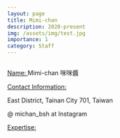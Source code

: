 ```yaml
---
layout: page
title: Mimi-chan
description: 2020-present
img: /assets/img/test.jpg
importance: 1
category: Staff
---
```


<div class="row">
    <div class="col-sm-4 mt-3 mt-md-0">
        <img class="img-fluid rounded z-depth-1" src="{{ '/assets/img/test.jpg' | relative_url }}" alt="" title="example image"/>
    </div>
</div>

<a href="#"> Name: </a> 
Mimi-chan 咪咪醬

<a href="#"> Contact Information: </a>

<p>East District, Tainan City 701, Taiwan</p>
@ michan_bsh at Instagram

<a href="#"> Expertise: </a>
